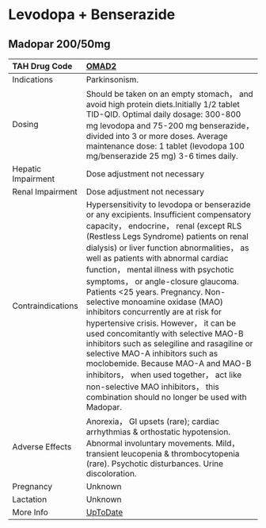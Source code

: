 # Levodopa + Benserazide

## Madopar 200/50mg

| TAH Drug Code      | [OMAD2](https://www.tahsda.org.tw/drugs/hissearch.php?drug_code=OMAD2)                                                                                                                                                                                                                                                                                                                                                                                                                                                                                                                                                                                                                                                                                                                                    |
|:-------------------|:----------------------------------------------------------------------------------------------------------------------------------------------------------------------------------------------------------------------------------------------------------------------------------------------------------------------------------------------------------------------------------------------------------------------------------------------------------------------------------------------------------------------------------------------------------------------------------------------------------------------------------------------------------------------------------------------------------------------------------------------------------------------------------------------------------|
| Indications        | Parkinsonism.                                                                                                                                                                                                                                                                                                                                                                                                                                                                                                                                                                                                                                                                                                                                                                                             |
| Dosing             | Should be taken on an empty stomach， and avoid high protein diets.Initially 1/2 tablet TID-QID. Optimal daily dosage: 300-800 mg levodopa and 75-200 mg benserazide， divided into 3 or more doses. Average maintenance dose: 1 tablet (levodopa 100 mg/benserazide 25 mg) 3-6 times daily.                                                                                                                                                                                                                                                                                                                                                                                                                                                                                                              |
| Hepatic Impairment | Dose adjustment not necessary                                                                                                                                                                                                                                                                                                                                                                                                                                                                                                                                                                                                                                                                                                                                                                             |
| Renal Impairment   | Dose adjustment not necessary                                                                                                                                                                                                                                                                                                                                                                                                                                                                                                                                                                                                                                                                                                                                                                             |
| Contraindications  | Hypersensitivity to levodopa or benserazide or any excipients. Insufficient compensatory capacity， endocrine， renal (except RLS (Restless Legs Syndrome) patients on renal dialysis) or liver function abnormalities， as well as patients with abnormal cardiac function， mental illness with psychotic symptoms， or angle-closure glaucoma. Patients <25 years. Pregnancy. Non-selective monoamine oxidase (MAO) inhibitors concurrently are at risk for hypertensive crisis. However， it can be used concomitantly with selective MAO-B inhibitors such as selegiline and rasagiline or selective MAO-A inhibitors such as moclobemide. Because MAO-A and MAO-B inhibitors， when used together， act like non-selective MAO inhibitors， this combination should no longer be used with Madopar. |
| Adverse Effects    | Anorexia， GI upsets (rare); cardiac arrhythmias & orthostatic hypotension. Abnormal involuntary movements. Mild， transient leucopenia & thrombocytopenia (rare). Psychotic disturbances. Urine discoloration.                                                                                                                                                                                                                                                                                                                                                                                                                                                                                                                                                                                           |
| Pregnancy          | Unknown                                                                                                                                                                                                                                                                                                                                                                                                                                                                                                                                                                                                                                                                                                                                                                                                   |
| Lactation          | Unknown                                                                                                                                                                                                                                                                                                                                                                                                                                                                                                                                                                                                                                                                                                                                                                                                   |
| More Info          | [UpToDate](https://www.uptodate.com/contents/levodopa-and-benserazide-drug-information)                                                                                                                                                                                                                                                                                                                                                                                                                                                                                                                                                                                                                                                                                                                   |

